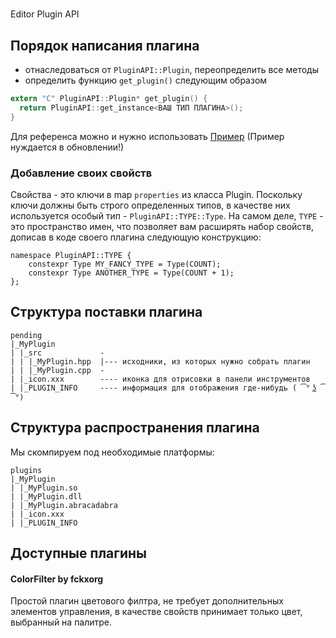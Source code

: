 #
Editor Plugin API

## Порядок написания плагина

* отнаследоваться от `PluginAPI::Plugin`, переопределить все методы
* определить функцию `get_plugin()` следующим образом
```c
extern "C" PluginAPI::Plugin* get_plugin() {
  return PluginAPI::get_instance<ВАШ ТИП ПЛАГИНА>();
}
```

Для референса можно и нужно использовать [Пример](./example)
(Пример нуждается в обновлении!)

### Добавление своих свойств
Свойства - это ключи в map `properties` из класса Plugin. Поскольку ключи должны быть строго определенных типов,
в качестве них используется особый тип - `PluginAPI::TYPE::Type`. На самом деле, `TYPE` - это пространство имен, 
что позволяет вам расширять набор свойств, дописав в коде своего плагина следующую конструкцию:
```
namespace PluginAPI::TYPE {
    constexpr Type MY_FANCY_TYPE = Type(COUNT);
    constexpr Type ANOTHER_TYPE = Type(COUNT + 1);
};
```

## Структура поставки плагина

```
pending
|_MyPlugin
| |_src             -
| | |_MyPlugin.hpp  |--- исходники, из которых нужно собрать плагин
| | |_MyPlugin.cpp  -     
| |_icon.xxx        ---- иконка для отрисовки в панели инструментов
| |_PLUGIN_INFO     ---- информация для отображения где-нибудь ( ͡° ͜ʖ ͡°)
```

## Структура распространения плагина

Мы скомпируем под необходимые платформы:
```
plugins
|_MyPlugin
| |_MyPlugin.so
| |_MyPlugin.dll
| |_MyPlugin.abracadabra
| |_icon.xxx
| |_PLUGIN_INFO
```

## Доступные плагины
#### ColorFilter by fckxorg
Простой плагин цветового филтра, не требует дополнительных элементов управления, 
в качестве свойств принимает только цвет, выбранный на палитре.
